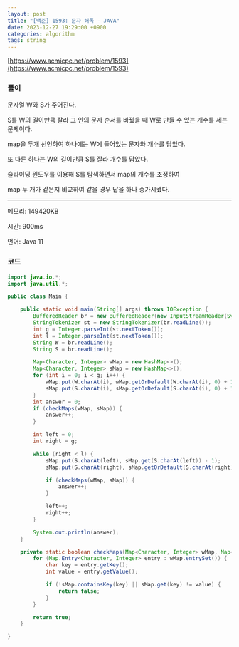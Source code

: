 ```yaml
---
layout: post
title: "[백준] 1593: 문자 해독 - JAVA"
date: 2023-12-27 19:29:00 +0900
categories: algorithm
tags: string
---
```


[https://www.acmicpc.net/problem/1593](https://www.acmicpc.net/problem/1593)

### 풀이

문자열 W와 S가 주어진다.

S를 W의 길이만큼 잘라 그 안의 문자 순서를 바꿨을 때 W로 만들 수 있는 개수를 세는 문제이다.

map을 두개 선언하여 하나에는 W에 들어있는 문자와 개수를 담았다.

또 다른 하나는 W의 길이만큼 S를 잘라 개수를 담았다.

슬라이딩 윈도우를 이용해 S를 탐색하면서 map의 개수를 조정하여

map 두 개가 같은지 비교하여 같을 경우 답을 하나 증가시켰다.

---

메모리: 149420KB

시간: 900ms

언어: Java 11

### 코드

```java
import java.io.*;
import java.util.*;

public class Main {

    public static void main(String[] args) throws IOException {
        BufferedReader br = new BufferedReader(new InputStreamReader(System.in));
        StringTokenizer st = new StringTokenizer(br.readLine());
        int g = Integer.parseInt(st.nextToken());
        int l = Integer.parseInt(st.nextToken());
        String W = br.readLine();
        String S = br.readLine();

        Map<Character, Integer> wMap = new HashMap<>();
        Map<Character, Integer> sMap = new HashMap<>();
        for (int i = 0; i < g; i++) {
            wMap.put(W.charAt(i), wMap.getOrDefault(W.charAt(i), 0) + 1);
            sMap.put(S.charAt(i), sMap.getOrDefault(S.charAt(i), 0) + 1);
        }
        int answer = 0;
        if (checkMaps(wMap, sMap)) {
            answer++;
        }

        int left = 0;
        int right = g;

        while (right < l) {
            sMap.put(S.charAt(left), sMap.get(S.charAt(left)) - 1);
            sMap.put(S.charAt(right), sMap.getOrDefault(S.charAt(right), 0) + 1);

            if (checkMaps(wMap, sMap)) {
                answer++;
            }

            left++;
            right++;
        }

        System.out.println(answer);
    }

    private static boolean checkMaps(Map<Character, Integer> wMap, Map<Character, Integer> sMap) {
        for (Map.Entry<Character, Integer> entry : wMap.entrySet()) {
            char key = entry.getKey();
            int value = entry.getValue();

            if (!sMap.containsKey(key) || sMap.get(key) != value) {
                return false;
            }
        }

        return true;
    }

}
```
